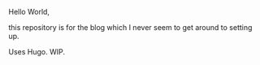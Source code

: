 Hello World,

this repository is for the blog which I never seem to get around to setting up.

Uses Hugo. WIP.
